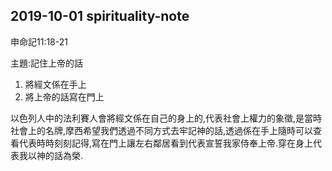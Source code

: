 ## 2019-10-01 spirituality-note

申命記11:18-21

主題:記住上帝的話

1. 將經文係在手上
2. 將上帝的話寫在門上

  以色列人中的法利賽人會將經文係在自己的身上的,代表社會上權力的象徵,是當時社會上的名牌,摩西希望我們透過不同方式去牢記神的話,透過係在手上隨時可以查看代表時時刻刻記得,寫在門上讓左右鄰居看到代表宣誓我家侍奉上帝.穿在身上代表我以神的話為榮.
